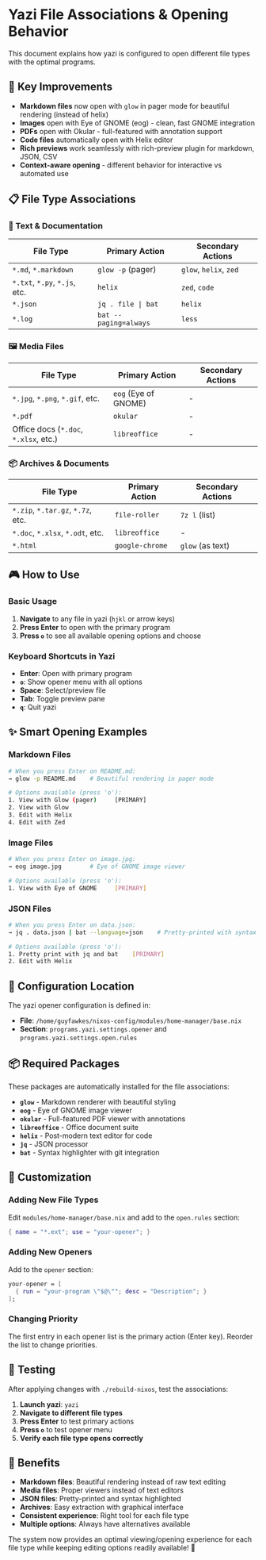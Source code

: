 # Yazi File Associations & Opening Behavior

This document explains how yazi is configured to open different file types with the optimal programs.

## 🎯 Key Improvements

- **Markdown files** now open with `glow` in pager mode for beautiful rendering (instead of helix)
- **Images** open with Eye of GNOME (eog) - clean, fast GNOME integration
- **PDFs** open with Okular - full-featured with annotation support
- **Code files** automatically open with Helix editor
- **Rich previews** work seamlessly with rich-preview plugin for markdown, JSON, CSV
- **Context-aware opening** - different behavior for interactive vs automated use

## 📋 File Type Associations

### 📝 Text & Documentation
| File Type | Primary Action | Secondary Actions |
|-----------|----------------|-------------------|
| `*.md`, `*.markdown` | `glow -p` (pager) | `glow`, `helix`, `zed` |
| `*.txt`, `*.py`, `*.js`, etc. | `helix` | `zed`, `code` |
| `*.json` | `jq . file \| bat` | `helix` |
| `*.log` | `bat --paging=always` | `less` |

### 🖼️ Media Files
| File Type | Primary Action | Secondary Actions |
|-----------|----------------|-------------------|
| `*.jpg`, `*.png`, `*.gif`, etc. | `eog` (Eye of GNOME) | - |
| `*.pdf` | `okular` | - |
| Office docs (`*.doc`, `*.xlsx`, etc.) | `libreoffice` | - |

### 📦 Archives & Documents  
| File Type | Primary Action | Secondary Actions |
|-----------|----------------|-------------------|
| `*.zip`, `*.tar.gz`, `*.7z`, etc. | `file-roller` | `7z l` (list) |
| `*.doc`, `*.xlsx`, `*.odt`, etc. | `libreoffice` | - |
| `*.html` | `google-chrome` | `glow` (as text) |

## 🎮 How to Use

### Basic Usage
1. **Navigate** to any file in yazi (`hjkl` or arrow keys)
2. **Press Enter** to open with the primary program
3. **Press `o`** to see all available opening options and choose

### Keyboard Shortcuts in Yazi
- **Enter**: Open with primary program
- **`o`**: Show opener menu with all options
- **Space**: Select/preview file
- **Tab**: Toggle preview pane
- **`q`**: Quit yazi

## ✨ Smart Opening Examples

### Markdown Files
```bash
# When you press Enter on README.md:
→ glow -p README.md    # Beautiful rendering in pager mode

# Options available (press 'o'):
1. View with Glow (pager)     [PRIMARY]  
2. View with Glow
3. Edit with Helix
4. Edit with Zed
```

### Image Files  
```bash
# When you press Enter on image.jpg:
→ eog image.jpg        # Eye of GNOME image viewer

# Options available (press 'o'):
1. View with Eye of GNOME     [PRIMARY]
```

### JSON Files
```bash  
# When you press Enter on data.json:
→ jq . data.json | bat --language=json    # Pretty-printed with syntax highlighting

# Options available (press 'o'):
1. Pretty print with jq and bat    [PRIMARY]
2. Edit with Helix
```

## 🔧 Configuration Location

The yazi opener configuration is defined in:
- **File**: `/home/guyfawkes/nixos-config/modules/home-manager/base.nix`
- **Section**: `programs.yazi.settings.opener` and `programs.yazi.settings.open.rules`

## 📦 Required Packages

These packages are automatically installed for the file associations:
- **`glow`** - Markdown renderer with beautiful styling
- **`eog`** - Eye of GNOME image viewer
- **`okular`** - Full-featured PDF viewer with annotations
- **`libreoffice`** - Office document suite
- **`helix`** - Post-modern text editor for code
- **`jq`** - JSON processor
- **`bat`** - Syntax highlighter with git integration

## 🎨 Customization

### Adding New File Types
Edit `modules/home-manager/base.nix` and add to the `open.rules` section:
```nix
{ name = "*.ext"; use = "your-opener"; }
```

### Adding New Openers
Add to the `opener` section:
```nix  
your-opener = [
  { run = "your-program \"$@\""; desc = "Description"; }
];
```

### Changing Priority
The first entry in each opener list is the primary action (Enter key).
Reorder the list to change priorities.

## 🧪 Testing

After applying changes with `./rebuild-nixos`, test the associations:

1. **Launch yazi**: `yazi`
2. **Navigate to different file types**
3. **Press Enter** to test primary actions
4. **Press `o`** to test opener menu
5. **Verify each file type opens correctly**

## 🎯 Benefits

- **Markdown files**: Beautiful rendering instead of raw text editing
- **Media files**: Proper viewers instead of text editors
- **JSON files**: Pretty-printed and syntax highlighted  
- **Archives**: Easy extraction with graphical interface
- **Consistent experience**: Right tool for each file type
- **Multiple options**: Always have alternatives available

The system now provides an optimal viewing/opening experience for each file type while keeping editing options readily available! 🚀